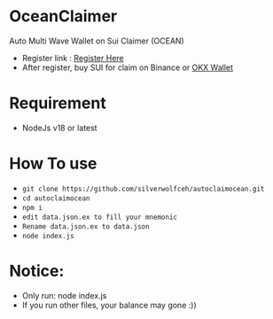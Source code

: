 # OceanClaimer
Auto Multi Wave Wallet on Sui Claimer (OCEAN)<br>
- Register link : [Register Here](https://t.me/waveonsuibot/walletapp?startapp=2278811)
- After register, buy SUI for claim on Binance or [OKX Wallet](https://okx.com/join/99095453)

# Requirement
- NodeJs v18 or latest

# How To use
- ```git clone https://github.com/silverwolfceh/autoclaimocean.git```
- ```cd autoclaimocean```
- ```npm i```
- ```edit data.json.ex to fill your mnemonic```
- ```Rename data.json.ex to data.json```
- ```node index.js```

# Notice:
- Only run: node index.js
- If you run other files, your balance may gone :))